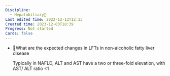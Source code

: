 ```yaml
---
Discipline:
  - Hepatobiliary🍺
Last edited time: 2023-12-12T12:13
Created time: 2023-12-03T18:39
Progress: Not started
Cards: false
---
```

- 🍒What are the expected changes in LFTs in non-alcoholic fatty liver disease
    
    Typically in NAFLD, ALT and AST have a two or three-fold elevation, with AST/ ALT ratio <1